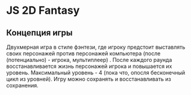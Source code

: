 # JS 2D Fantasy

## Концепция игры

Двухмерная игра в стиле фэнтези, где игроку предстоит выставлять своих персонажей против персонажей компьютера (после (потенциально) - игрока, мультиплеер)
. После каждого раунда восстанавливается жизнь персонажей игрока и повышается их уровень. Максимальный уровень - 4 (пока что, опосля бесконечный цикл из уровней). Игру можно сохранять и восстанавливать из сохранения.
